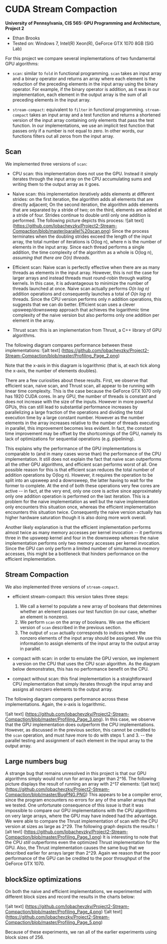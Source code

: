 CUDA Stream Compaction
======================

**University of Pennsylvania, CIS 565: GPU Programming and Architecture, Project 2**

* Ethan Brooks
* Tested on: Windows 7, Intel(R) Xeon(R), GeForce GTX 1070 8GB (SIG Lab)

For this project we compare several implementations of two fundamental GPU algorithms:

- `scan`: similar to `fold` in functional programming. `scan` takes an input array and a binary operator and returns an array where each element is the reduction of the preceding elements in the input array using the binary operator. For example, if the binary operator is addition, as it was in our implementation, each element in the output array is the sum of all preceding elements in the input array.

- `stream-compact`: equivalent to `filter` in functional programming. `stream-compact` takes an input array and a test function and returns a shortened version of the input array containing only elements that pass the test function. In our implementations, we use an implicit test function that passes only if a number is not equal to zero. In other words, our functions filters out all zeros from the input array.

## Scan
We implemented three versions of `scan`:

- CPU scan: this implementation does not use the GPU. Instead it simply iterates through the input array on the CPU accumulating sums and writing them to the output array as it goes.

- Naive scan: this implementation iteratively adds elements at different strides: on the first iteration, the algorithm adds all elements that are directly adjacent; On the second iteration, the algorithm adds elements that are separated by a stride of two; on the third, elements are added at a stride of four. Strides continue to double until only one addition is performed. The following picture depicts this process:
![alt text] (https://github.com/lobachevzky/Project2-Stream-Compaction/blob/master/parallel%20scan.png)
Since the process terminates when the doubling strides exceed the length of the input array, the total number of iterations is O(log n), where n is the number of elements in the input array. Since each thread performs a single addition, the time complexity of the algorithm as a whole is O(log n), _assuming that there are O(n) threads_.

- Efficient scan: Naive scan is perfectly effective when there are as many threads as elements in the input array. However, this is not the case for larger arrays and instead threads must round-robin through waiting kernels. In this case, it is advantageous to minimize the number of threads launched at once. Naive scan actually performs _O(n log n)_ addition operations and consequently launches a total of _O(n log n)_ threads. Since the CPU version performs only _n_ addition operations, this suggests that we can do better. Efficient scan uses a clever upsweep/downsweep approach that achieves the logarithmic time complexity of the naive version but also performs only one addition per element in the array.

- Thrust scan: this is an implementation from Thrust, a C++ library of GPU algorithms.

The following diagram compares performance between these implementations:
![alt text] (https://github.com/lobachevzky/Project2-Stream-Compaction/blob/master/Profiling_Page_2.png)

Note that the x-axis in this diagram is logarithmic (that is, at each tick along the x-axis, the number of elements doubles).

There are a few curiosities about these results. First, we observe that efficient scan, naive scan, and Thrust scan, all appear to be running with linear time complexity. This is the case because the GeForce GTX 1070 only has 1920 CUDA cores. In any GPU, the number of threads is constant and does not increase with the size of the inputs. However in more powerful GPUs, this can still lead to substantial performance increases by parallelizing a large fraction of the operations and dividing the total execution time by a large constant number. However as the number elements in the array increases relative to the number of threads executing in parallel, this improvement becomes less evident. In fact, the constant time improvement may be offset by the shortcomings of the GPU, namely its lack of optimizations for sequential operations (e.g. pipelining).

This explains why the performance of the GPU implementations is comparable to (and in many cases worse than) the performance of the CPU implementation. It still does not explain the fact that naive scan outperforms all the other GPU algorithms, and efficient scan performs worst of all. One possible reason for this is that efficient scan reduces the total number of addition operations by O(log n). However, it requires the operation to be split into an upsweep and a downsweep, the latter having to wait for the former to complete. At the end of both these operations very few cores are active -- in fact, at the very end, only one core is active since approximately only one addition operation is performed on the last iteration. This is a problem for the naive implementation as well but the naive implementation only encounters this situation once, whereas the efficient implementation encounters this situation twice. Consequently the naive version actually has higher hardware saturation though it is also doing more work overall.

Another likely explanation is that the efficient implementation performs almost twice as many memory accesses per kernel invocation -- it performs three in the upsweep kernel and four in the downsweep whereas the naive implementation performs only two memory accesses per kernel invocation. Since the GPU can only perform a limited number of simultaneous memory accesses, this might be a bottleneck that hinders performance on the efficient implementation.

## Stream Compaction
We also implemented three versions of `stream-compact`.

- efficient stream-compact: this version takes three steps:

  1. We call a kernel to populate a new array of booleans that determines whether an element passes our test function (in our case, whether an element is nonzero).
  2. We perform `scan` on the array of booleans. We use the efficient version of `scan` described in the previous section.
  3. The output of `scan` actually corresponds to indices where the nonzero elements of the input array should be assigned. We use this information to assign elements of the input array to the output array in parallel.

- compact with scan: in order to emulate the GPU version, we implement a version on the CPU that uses the CPU scan algorithm. As the diagram below demonstrates, this has no performance benefit on the CPU.

- compact without scan: this final implementation is a straightforward CPU implementation that simply iterates through the input array and assigns all nonzero elements to the output array.

The following diagram compares performance across these implementations. Again, the x-axis is logarithmic.

![alt text] (https://github.com/lobachevzky/Project2-Stream-Compaction/blob/master/Profiling_Page_3.png).
In this case, we observe that the GPU implementation does outperform the CPU implementations. However, as discussed in the previous section, this cannot be credited to the `scan` operation, and must have more to do with steps 1. and 3. -- the parallel testing and assignment of each element in the input array to the output array.

## Large numbers bug
A strange bug that remains unresolved in this project is that our GPU algorithms simply would not run for arrays larger than 2^16. The following picture displays the result of running an array with 2^17 elements:
![alt text] (https://github.com/lobachevzky/Project2-Stream-Compaction/blob/master/BugPNG.PNG)
This appears to be a compiler error, since the program encounters no errors for any of the smaller arrays that we tested. One unfortunate consequence of this issue is that it was impossible to compare our GPU implementations with the CPU algorithms on very large arrays, where the GPU may have indeed had the advantage. We were able to compare the Thrust implementation of scan with the CPU version at sizes as large as 2^29. The following graph depicts the results:
![alt text] (https://github.com/lobachevzky/Project2-Stream-Compaction/blob/master/Profiling_Page_1.png)
It is interesting to note that the CPU _still_ outperforms even the optimized Thrust implementation for the GPU. Also, the Thrust implementation causes the same bug that we described earlier for arrays larger than 2^29. Again we reason that the poor performance of the GPU can be credited to the poor throughput of the GeForce GTX 1070.

## blockSize optimizations
On both the naive and efficient implementations, we experimented with different block sizes and record the results in the charts below:

![alt text] (https://github.com/lobachevzky/Project2-Stream-Compaction/blob/master/Profiling_Page_4.png)
![alt text] (https://github.com/lobachevzky/Project2-Stream-Compaction/blob/master/Profiling_Page_5.png)

Because of these experiments, we ran all of the earlier experiments using block sizes of 256.
